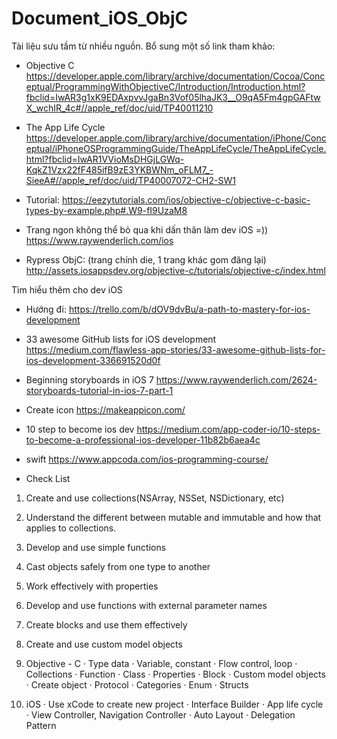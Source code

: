 # Document_iOS_ObjC
Tài liệu sưu tầm từ nhiều nguồn.
Bổ sung một số link tham khảo:
+ Objective C
https://developer.apple.com/library/archive/documentation/Cocoa/Conceptual/ProgrammingWithObjectiveC/Introduction/Introduction.html?fbclid=IwAR3g1xK9EDAxpvvJgaBn3Vof05lhaJK3__O9qA5Fm4gpGAFtwX_wchIR_4c#//apple_ref/doc/uid/TP40011210

+ The App Life Cycle
https://developer.apple.com/library/archive/documentation/iPhone/Conceptual/iPhoneOSProgrammingGuide/TheAppLifeCycle/TheAppLifeCycle.html?fbclid=IwAR1VVioMsDHGjLGWq-KqkZ1Vzx22fF485ifB9zE3YKBWNm_oFLM7_-SieeA#//apple_ref/doc/uid/TP40007072-CH2-SW1

+ Tutorial:
https://eezytutorials.com/ios/objective-c/objective-c-basic-types-by-example.php#.W9-fI9UzaM8

+ Trang ngon không thể bỏ qua khi dấn thân làm dev iOS =))
https://www.raywenderlich.com/ios

+ Rypress ObjC: (trang chính die, 1 trang khác gom đăng lại)
http://assets.iosappsdev.org/objective-c/tutorials/objective-c/index.html

Tìm hiểu thêm cho dev iOS
+ Hướng đi: https://trello.com/b/dOV9dvBu/a-path-to-mastery-for-ios-development

+ 33 awesome GitHub lists for iOS development
https://medium.com/flawless-app-stories/33-awesome-github-lists-for-ios-development-336691520d0f

+ Beginning storyboards in iOS 7
https://www.raywenderlich.com/2624-storyboards-tutorial-in-ios-7-part-1

+ Create icon
https://makeappicon.com/

+ 10 step to become ios dev
https://medium.com/app-coder-io/10-steps-to-become-a-professional-ios-developer-11b82b6aea4c

+ swift
https://www.appcoda.com/ios-programming-course/

+ Check List
1.	Create and use collections(NSArray, NSSet, NSDictionary, etc)
2.	Understand the different between mutable and immutable and how that applies to collections.
3.	Develop and use simple functions
4.	Cast objects safely from one type to another
5.	Work effectively with properties
6.	Develop and use functions with external parameter names
7.	Create blocks and use them effectively
8.	Create and use custom model objects

1.	Objective - C
·	Type data
·	Variable, constant
·	Flow control, loop
·	Collections
·	Function
·	Class
·	Properties
·	Block
·	Custom model objects
·	Create object
·	Protocol
·	Categories
·	Enum
·	Structs
2.	iOS
·	Use xCode to create new project
·	Interface Builder
·	App life cycle
·	View Controller, Navigation Controller
·	Auto Layout
·	Delegation Pattern

